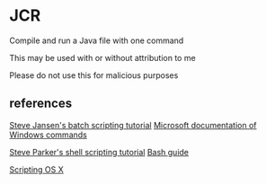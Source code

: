 # JCR
Compile and run a Java file with one command

This may be used with or without attribution to me

Please do not use this for malicious purposes

## references
[Steve Jansen's batch scripting tutorial](http://steve-jansen.github.io/guides/windows-batch-scripting/index.html)
[Microsoft documentation of Windows commands](https://docs.microsoft.com/en-us/windows-server/administration/windows-commands/windows-commands)

[Steve Parker's shell scripting tutorial](https://www.shellscript.sh/index.html)
[Bash guide](https://github.com/Idnan/bash-guide)

[Scripting OS X](https://scriptingosx.com/2019/06/moving-to-zsh-part-2-configuration-files/)
